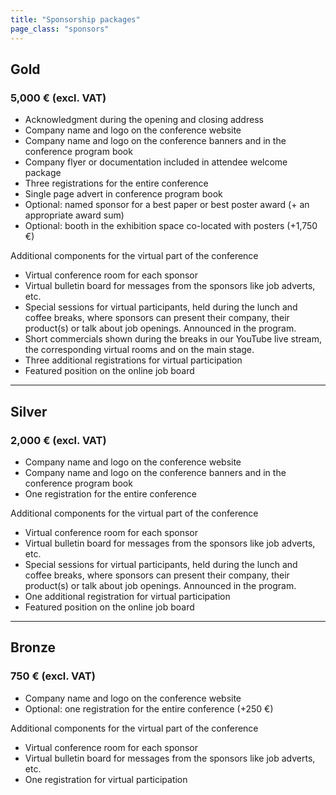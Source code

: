 ```yaml
---
title: "Sponsorship packages"
page_class: "sponsors"
---
```


## <span class="gold">Gold</span>
### <span class="amount">5,000 € (excl. VAT)</span>

* Acknowledgment during the opening and closing address
* Company name and logo on the conference website
* Company name and logo on the conference banners and in the conference program book
* Company flyer or documentation included in attendee welcome package
* Three registrations for the entire conference
* Single page advert in conference program book
* Optional: named sponsor for a best paper or best poster award (+ an appropriate award sum)
* Optional: booth in the exhibition space co-located with posters (+1,750 €)

Additional components for the virtual part of the conference

* Virtual conference room for each sponsor
* Virtual bulletin board for messages from the sponsors like job adverts, etc.
* Special sessions for virtual participants, held during the lunch and coffee breaks, where sponsors can present their company, their product(s) or talk about job openings. Announced in the program.
* Short commercials shown during the breaks in our YouTube live stream, the corresponding virtual rooms and on the main stage.
* Three additional registrations for virtual participation
* Featured position on the online job board

---

## <span class="silver">Silver</span>
### <span class="amount">2,000 € (excl. VAT)</span>

* Company name and logo on the conference website
* Company name and logo on the conference banners and in the conference program book
* One registration for the entire conference

Additional components for the virtual part of the conference

* Virtual conference room for each sponsor
* Virtual bulletin board for messages from the sponsors like job adverts, etc.
* Special sessions for virtual participants, held during the lunch and coffee breaks, where sponsors can present their company, their product(s) or talk about job openings. Announced in the program.
* One additional registration for virtual participation
* Featured position on the online job board

---

## <span class="bronze">Bronze</span>
### <span class="amount">750 € (excl. VAT)</span>

* Company name and logo on the conference website
* Optional: one registration for the entire conference (+250 €)

Additional components for the virtual part of the conference

* Virtual conference room for each sponsor
* Virtual bulletin board for messages from the sponsors like job adverts, etc.
* One registration for virtual participation